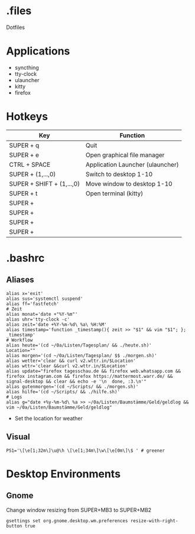 # .files
Dotfiles

# Applications
- syncthing
- tty-clock
- ulauncher
- kitty
- firefox
# Hotkeys
| Key | Function|
| --- | ------- |
| SUPER + q | Quit |
| SUPER + e| Open graphical file manager |
| CTRL + SPACE| Application Launcher (ulauncher) |
| SUPER + (1,...,0) | Switch to desktop 1-10 |
| SUPER + SHIFT + (1,...,0) | Move window to desktop 1-10 |
| SUPER + t | Open terminal (kitty)  |
| SUPER +  |  |
| SUPER +  |  |
| SUPER +  |  |
| SUPER +  |  |
# .bashrc
## Aliases
```
alias x='exit'
alias sus='systemctl suspend'
alias ff='fastfetch'
# Zeit
alias monat='date +"%Y-%m"'
alias uhr='tty-clock -c'
alias zeit='date +%Y-%m-%d\ %a\ %H:%M'
alias timestamp='function _timestamp(){ zeit >> "$1" && vim "$1"; }; _timestamp'
# Workflow
alias heute='(cd ~/0a/Listen/Tagesplan/ && ./heute.sh)'
Location=""
alias morgen='(cd ~/0a/Listen/Tagesplan/ $$ ./morgen.sh)'
alias wetter='clear && curl v2.wttr.in/$Location'
alias wttr='clear &&curl v2.wttr.in/$Location'
alias update="firefox tagesschau.de && firefox web.whatsapp.com && firefox instagram.com && firefox https://mattermost.warr.de/ && signal-desktop && clear && echo -e '\n  done, :3.\n'"
alias gutenmorgen='(cd ~/Scripts/ && ./morgen.sh)'
alias hilfe='(cd ~/Scripts/ && ./hilfe.sh)'
# Logs
alias g="date +%y-%m-%d\ %a >> ~/0a/Listen/Baumstämme/Geld/geldlog && vim ~/0a/Listen/Baumstämme/Geld/geldlog"
```
- Set the location for weather
## Visual
```
PS1='\[\e[1;32m\]\u@\h \[\e[1;34m\]\w\[\e[0m\]\$ ' # greener
```


# Desktop Environments
## Gnome
Change window resizing from SUPER+MB3 to SUPER+MB2 
```
gsettings set org.gnome.desktop.wm.preferences resize-with-right-button true
```
